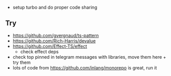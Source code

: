 - setup turbo and do proper code sharing

## Try

- https://github.com/gvergnaud/ts-pattern
- https://github.com/Rich-Harris/devalue
- https://github.com/Effect-TS/effect
    - check effect deps
- check top pinned in telegram messages with libraries, move them here + try them
- lots of code from https://github.com/inlang/monorepo is great, run it
